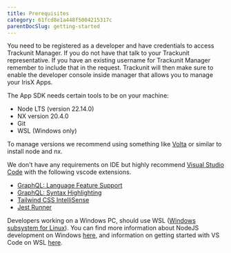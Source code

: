 ```yaml
---
title: Prerequisites
category: 61fcd8e1a448f5004215317c
parentDocSlug: getting-started
---
```


You need to be registered as a developer and have credentials to access Trackunit Manager. If you do not have that talk to your Trackunit representative. If you have an existing username for Trackunit Manager remember to include that in the request.
Trackunit will then make sure to enable the developer console inside manager that allows you to manage your IrisX Apps.

The App SDK needs certain tools to be on your machine:

- Node LTS (version 22.14.0)
- NX version 20.4.0
- Git
- WSL (Windows only)

To manage versions we recommend using something like [Volta](http://volta.sh) or similar to install node and nx.

We don't have any requirements on IDE but highly recommend [Visual Studio Code](https://code.visualstudio.com/) with the following vscode extensions.

- [GraphQL: Language Feature Support](https://marketplace.visualstudio.com/items?itemName=GraphQL.vscode-graphql)
- [GraphQL: Syntax Highlighting](https://marketplace.visualstudio.com/items?itemName=GraphQL.vscode-graphql-syntax)
- [Tailwind CSS IntelliSense](https://marketplace.visualstudio.com/items?itemName=bradlc.vscode-tailwindcss)
- [Jest Runner](https://marketplace.visualstudio.com/items?itemName=firsttris.vscode-jest-runner)

Developers working on a Windows PC, should use WSL ([Windows subsystem for Linux](https://learn.microsoft.com/en-us/windows/wsl/)).
You can find more information about NodeJS development on Windows [here](https://learn.microsoft.com/en-us/windows/dev-environment/javascript/nodejs-overview),
and information on getting started with VS Code on WSL [here](https://learn.microsoft.com/en-us/windows/wsl/tutorials/wsl-vscode).
